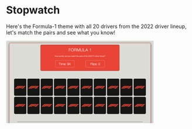 # Stopwatch

Here's the Formula-1 theme with all 20 drivers from the 2022 driver lineup, let's match the pairs and see what you know!

<img src="./assets/formula1-screengrab.png" style="width:80%;" />
